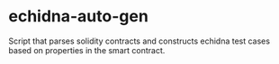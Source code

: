 # echidna-auto-gen
Script that parses solidity contracts and constructs echidna test cases based on properties in the smart contract.
